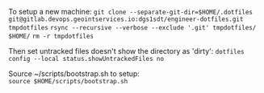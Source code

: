 To setup a new machine:
`git clone --separate-git-dir=$HOME/.dotfiles git@gitlab.devops.geointservices.io:dgs1sdt/engineer-dotfiles.git tmpdotfiles`
`rsync --recursive --verbose --exclude '.git' tmpdotfiles/ $HOME/`
`rm -r tmpdotfiles`  

Then set untracked files doesn't show the directory as 'dirty':
`dotfiles config --local status.showUntrackedFiles no`  

Source ~/scripts/bootstrap.sh to setup:  
`source $HOME/scripts/bootstrap.sh`